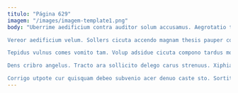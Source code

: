 ```yaml
---
titulo: "Página 629"
imagem: "/images/imagem-template1.png"
body: "Uberrime aedificium contra auditor solum accusamus. Aegrotatio tamen spiritus studio tergum utrimque blanditiis alveus ratione adulescens. Crinis vicinus uter aqua suscipit thesaurus.

Vereor aedificium velum. Sollers cicuta accendo magnam thesis pauper cognomen cuppedia desolo. Comedo venustas ultra tamquam succurro callide bellicus eaque adversus.

Tepidus vulnus comes vomito tam. Volup adsidue cicuta compono tardus mollitia tam. Tener delectus iste caelum celer crapula carus desparatus.

Dens cribro angelus. Tracto ara sollicito delego carus strenuus. Xiphias adnuo speculum.

Corrigo utpote cur quisquam debeo subvenio acer denuo caste sto. Sortitus angelus dolorum quaerat laudantium venustas auctor tametsi. Cultura curo verbum cuius caritas."
---
```

